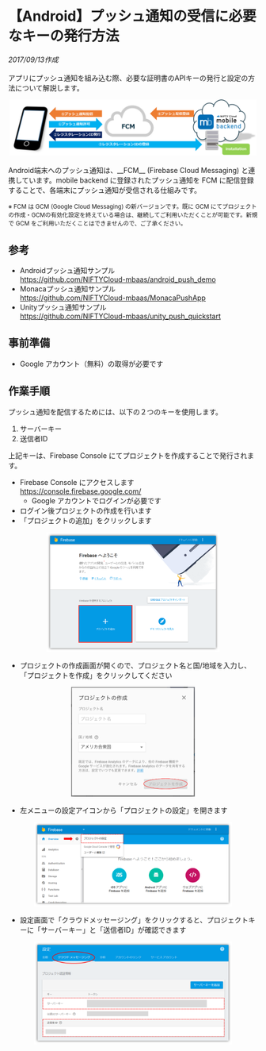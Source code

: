 # 【Android】プッシュ通知の受信に必要なキーの発行方法
*2017/09/13作成*
<br><br>
アプリにプッシュ通知を組み込む際、必要な証明書のAPIキーの発行と設定の方法について解説します。

<center><img src="readme-img/a000.png" alt="画像a0" width="500px"></center>

<br>
Android端末へのプッシュ通知は、__FCM__ (Firebase Cloud Messaging) と連携しています。mobile backend に登録されたプッシュ通知を FCM に配信登録することで、各端末にプッシュ通知が受信される仕組みです。

<small>※ FCM は GCM (Google Cloud Messaging) の新バージョンです。既に GCM にてプロジェクトの作成・GCMの有効化設定を終えている場合は、継続してご利用いただくことが可能です。新規で GCM をご利用いただくことはできませんので、ご了承ください。</small>

## 参考
* Androidプッシュ通知サンプル<br>https://github.com/NIFTYCloud-mbaas/android_push_demo
* Monacaプッシュ通知サンプル<br>https://github.com/NIFTYCloud-mbaas/MonacaPushApp
* Unityプッシュ通知サンプル<br>https://github.com/NIFTYCloud-mbaas/unity_push_quickstart

<div style="page-break-before:always"></div>

## 事前準備
* Google アカウント（無料）の取得が必要です

## 作業手順
プッシュ通知を配信するためには、以下の２つのキーを使用します。

1. サーバーキー
1. 送信者ID

上記キーは、Firebase Console にてプロジェクトを作成することで発行されます。

* Firebase Console にアクセスします<br>https://console.firebase.google.com/
  * Google アカウントでログインが必要です
* ログイン後プロジェクトの作成を行います
* 「プロジェクトの追加」をクリックします

<center><img src="readme-img/a001.png" alt="画像a1" width="350px"></center>

<div style="page-break-before:always"></div>

* プロジェクトの作成画面が開くので、プロジェクト名と国/地域を入力し、「プロジェクトを作成」をクリックしてください

<center><img src="readme-img/a002.png" alt="画像a2" width="250px"></center>

* 左メニューの設定アイコンから「プロジェクトの設定」を開きます

<center><img src="readme-img/a003.png" alt="画像a3" width="400px"></center>

* 設定画面で「クラウドメッセージング」をクリックすると、プロジェクトキーに「サーバーキー」と「送信者ID」が確認できます

<center><img src="readme-img/a004.png" alt="画像a4" width="400px"></center>
